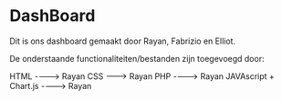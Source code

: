 # DashBoard
Dit is ons dashboard gemaakt door Rayan, Fabrizio en Elliot.


De onderstaande functionaliteiten/bestanden zijn toegevoegd door:

HTML ----> Rayan
CSS ---> Rayan
PHP ----> Rayan
JAVAscript + Chart.js ----> Rayan



